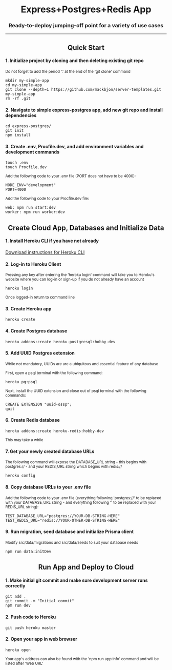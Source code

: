 <div align="center">
  <h1>Express+Postgres+Redis App</h1>
  <p><h3 align="center">Ready-to-deploy jumping-off point for a variety of use cases</h3></p>
</div>

<hr>

<div align="center">
  <h2>Quick Start</h2>
</div>

#### 1. Initialize project by cloning and then deleting existing git repo

<sub> Do not forget to add the period '.' at the end of the 'git clone' command </sub>

```
mkdir my-simple-app
cd my-simple-app
git clone --depth=1 https://github.com/mackbjon/server-templates.git my-simple-app
rm -rf .git
```

#### 2. Navigate to simple express-postgres app, add new git repo and install dependencies

```
cd express-postgres/
git init
npm install
```

#### 3. Create .env, Procfile.dev, and add environment variables and development commands

```
touch .env
touch Procfile.dev
```

<sub> Add the following code to your .env file (PORT does not have to be 4000): </sub>

```
NODE_ENV="development"
PORT=4000
```

<sub> Add the following code to your Procfile.dev file: </sub>

```
web: npm run start:dev
worker: npm run worker:dev
```

<div align="center">
  <h2>Create Cloud App, Databases and Initialize Data</h2>
</div>

#### 1. Install Heroku CLI if you have not already

[Download instructions for Heroku CLI](https://devcenter.heroku.com/articles/heroku-cli)

#### 2. Log-in to Heroku Client

<sub> Pressing any key after entering the 'heroku login' command will take you to Heroku's website where you can log-in or sign-up if you do not already have an account </sub>

```
heroku login
```

<sub> Once logged-in return to command line </sub>

#### 3. Create Heroku app

```
heroku create
```

#### 4. Create Postgres database

```
heroku addons:create heroku-postgresql:hobby-dev
```

#### 5. Add UUID Postgres extension

<sub> While not mandatory, UUIDs are are a ubiquitous and essential feature of any database </sub>

<sub> First, open a psql terminal with the following command: </sub>

```
heroku pg:psql
```

<sub> Next, install the UUID extension and close out of psql terminal with the following commands: </sub>

```
CREATE EXTENSION "uuid-ossp";
quit
```

#### 6. Create Redis database

```
heroku addons:create heroku-redis:hobby-dev
```

<sub> This may take a while </sub>

#### 7. Get your newly created database URLs

<sub> The following command will expose the DATABASE_URL string - this begins with postgres:// - and your REDIS_URL string which begins with redis:// </sub>

```
heroku config
```

#### 8. Copy database URLs to your .env file

<sub> Add the following code to your .env file (everything following 'postgres://' to be replaced with your DATABASE_URL string - and everything following '' to be replaced with your REDIS_URL string): </sub>

```
TEST_DATABASE_URL="postgres://YOUR-DB-STRING-HERE"
TEST_REDIS_URL="redis://YOUR-OTHER-DB-STRING-HERE"
```

#### 9. Run migration, seed database and initialize Prisma client

<sub> Modify src/data/migrations and src/data/seeds to suit your database needs </sub>

```
npm run data:initDev
```

<div align="center">
  <h2>Run App and Deploy to Cloud</h2>
</div>

#### 1. Make initial git commit and make sure development server runs correctly

```
git add .
git commit -m "Initial commit"
npm run dev
```

#### 2. Push code to Heroku

```
git push heroku master
```

#### 2. Open your app in web browser

```
heroku open
```

<sub> Your app's address can also be found with the 'npm run app:info' command and will be listed after 'Web URL' </sub>
